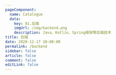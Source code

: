 ```yaml
---
pageComponent: 
  name: Catalogue
  data: 
    key: 01.后端
    imgUrl: /img/backend.png
    description: Java、Kotlin、Spring框架等后端技术
title: 后端
date: 2020-12-17 10:00:00
permalink: /backend
sidebar: false
article: false
comment: false
editLink: false
---
```


